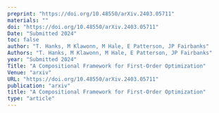 ```yaml
---
preprint: "https://doi.org/10.48550/arXiv.2403.05711"
materials: ""
doi: "https://doi.org/10.48550/arXiv.2403.05711"
Date: "Submitted 2024"
toc: false
author: "T. Hanks, M Klawonn, M Hale, E Patterson, JP Fairbanks"
Authors: "T. Hanks, M Klawonn, M Hale, E Patterson, JP Fairbanks"
year: "Submitted 2024"
Title: "A Compositional Framework for First-Order Optimization"
Venue: "arxiv"
URL: "https://doi.org/10.48550/arXiv.2403.05711"
publication: "arxiv"
title: "A Compositional Framework for First-Order Optimization"
type: "article"
---
```


